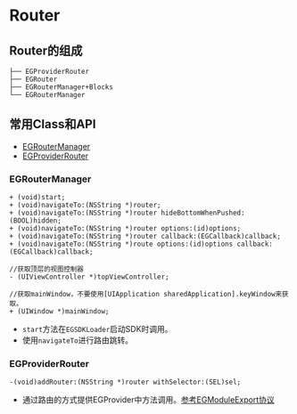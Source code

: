 # Router
## Router的组成
```
├── EGProviderRouter
├── EGRouter
├── EGRouterManager+Blocks
└── EGRouterManager
```

## 常用Class和API
- [EGRouterManager](#manager)	
- [EGProviderRouter](#provider)

### EGRouterManager<span id="manager"></span>
```
+ (void)start;
+ (void)navigateTo:(NSString *)router;
+ (void)navigateTo:(NSString *)router hideBottomWhenPushed:(BOOL)hidden;
+ (void)navigateTo:(NSString *)router options:(id)options;
+ (void)navigateTo:(NSString *)router callback:(EGCallback)callback;
+ (void)navigateTo:(NSString *)route options:(id)options callback:(EGCallback)callback;

//获取顶层的视图控制器
- (UIViewController *)topViewController;

//获取mainWindow，不要使用[UIApplication sharedApplication].keyWindow来获取。
+ (UIWindow *)mainWindow;
```
- `start`方法在`EGSDKLoader`启动SDK时调用。
- 使用`navigateTo`进行路由跳转。

### EGProviderRouter<span id="provider"></span>
```
-(void)addRouter:(NSString *)router withSelector:(SEL)sel;
```
- 通过路由的方式提供EGProvider中方法调用。[参考EGModuleExport协议](eaglesdk_core?id=modulemanager)